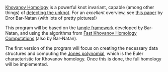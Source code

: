 [Khovanov Homology](http://en.wikipedia.org/wiki/Khovanov_homology) is a powerful knot invariant, capable (among other things) of [detecting the unknot](http://arxiv.org/abs/1005.4346). For an *excellent* overview, see [this paper](http://arxiv.org/abs/math/0201043) by Dror Bar-Natan (with lots of pretty pictures!)

This program will be based on the [tangle framework](http://arxiv.org/pdf/math/0410495v2.pdf) developed by Bar-Natan, and using the algorithms from [Fast Khovanov Homology Computations](http://arxiv.org/pdf/math/0606318v1.pdf) (also by Bar-Natan). 

The first version of the program will focus on creating the necessary data structures and computing the [Jones polynomial](http://en.wikipedia.org/wiki/Jones_polynomial), which is the Euler characteristic for Khovanov homology. Once this is done, the full homology will be implemented. 

